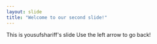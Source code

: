 ```yaml
---
layout: slide
title: "Welcome to our second slide!"
---
```

This is yousufshariff's slide
Use the left arrow to go back!
